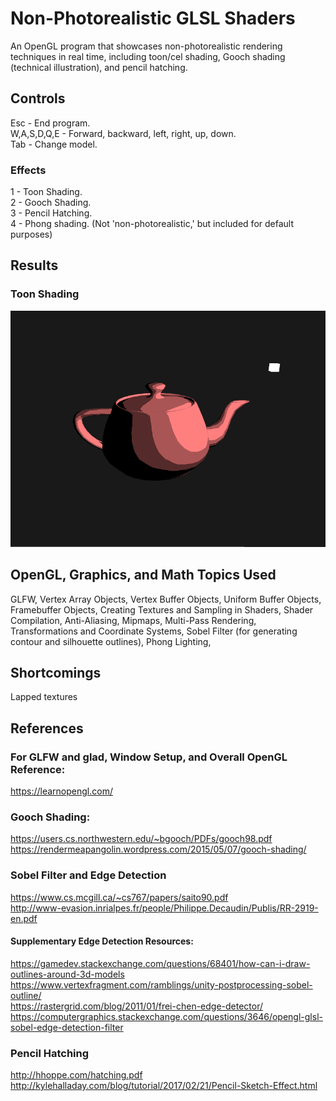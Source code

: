 # Non-Photorealistic GLSL Shaders

An OpenGL program that showcases non-photorealistic rendering techniques in real time, including toon/cel shading, Gooch shading (technical illustration), 
and pencil hatching.

## Controls

Esc - End program.  
W,A,S,D,Q,E - Forward, backward, left, right, up, down.  
Tab - Change model.

### Effects

1 - Toon Shading.  
2 - Gooch Shading.  
3 - Pencil Hatching.  
4 - Phong shading. (Not 'non-photorealistic,' but included for default purposes)  

## Results

### Toon Shading

![Image alt text](./Results/ToonShading.png)

## OpenGL, Graphics, and Math Topics Used

GLFW, Vertex Array Objects, Vertex Buffer Objects, Uniform Buffer Objects, Framebuffer Objects, Creating Textures and Sampling in Shaders, Shader Compilation,
Anti-Aliasing, Mipmaps, Multi-Pass Rendering, Transformations and Coordinate Systems, Sobel Filter (for generating contour and silhouette outlines), Phong Lighting,

## Shortcomings

Lapped textures

## References

### For GLFW and glad, Window Setup, and Overall OpenGL Reference:
https://learnopengl.com/

### Gooch Shading:
https://users.cs.northwestern.edu/~bgooch/PDFs/gooch98.pdf  
https://rendermeapangolin.wordpress.com/2015/05/07/gooch-shading/  

### Sobel Filter and Edge Detection
https://www.cs.mcgill.ca/~cs767/papers/saito90.pdf  
http://www-evasion.inrialpes.fr/people/Philippe.Decaudin/Publis/RR-2919-en.pdf  
	
#### Supplementary Edge Detection Resources:
https://gamedev.stackexchange.com/questions/68401/how-can-i-draw-outlines-around-3d-models  
https://www.vertexfragment.com/ramblings/unity-postprocessing-sobel-outline/  
https://rastergrid.com/blog/2011/01/frei-chen-edge-detector/  
https://computergraphics.stackexchange.com/questions/3646/opengl-glsl-sobel-edge-detection-filter  
  
### Pencil Hatching
http://hhoppe.com/hatching.pdf  
http://kylehalladay.com/blog/tutorial/2017/02/21/Pencil-Sketch-Effect.html

